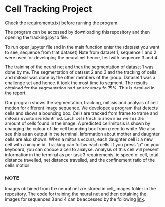 # Cell Tracking Project

Check the requirements.txt before running the program.

The program can be accessed by downloading this repository and then opening the tracking.ipynb file.

To run open jupyter file and in the main function enter the (dataset you want to see, sequence from that dataset)
Note from dataset 1, sequence 1 and 2 were used for developing the neural net hence, test with sequence 3 and 4.

The training of the neural net and then the segmentation of dataset 1 was done by me. The segmentation of dataset 2 and 3 and the tracking of cells and mitosis was done by the other members of the group. Dataset 1 was a challenge set and hence, it took the most time to segment. The results obtained for the segmentation had an accuracy fo 75%. This is detailed in the report.

Our program shows the segmentation, tracking, mitosis and analysis of cell motion for different image sequence.
We developed a program that detects cells and shows a bounding box. Cells are tracked from frame to frame and mitosis events are identified. Each cells track is shown as well as the amount of cells found in the image. 
A predicted cell mitosis is shown by changing the colour of the cell bounding box from green to white. We also see this as an output in the terminal. Information about mother and daughter cells are also shown. When a mitosis occurs, each daughter cell is a new cell with a unique id. 
Tracking can follow each cells. If you press "p" on your keyboard, you can choose a cell to analyse.
Analysis of this cell will present information in the terminal as per task 3 requirements, ie speed of cell, total distance travelled, net distance travelled, and the confinement ratio of the cells motion. 

### NOTE
Images obtained from the neural net are stored in cell_images folder in the repository. The code for training the neural net and then obtaining the images for sequences 3 and 4 can be accessed by the following [link](https://colab.research.google.com/drive/1xkDg-9pV3FnKspTvoRRbO2EA6jX8QRab?usp=sharing).


